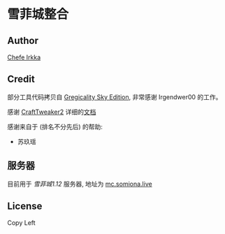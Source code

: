 # 雪菲城整合

## Author

[Chefe Irkka](https://blog.somiona.live)

## Credit

部分工具代码拷贝自 [Gregicality Sky Edition](https://www.curseforge.com/minecraft/modpacks/gregicality-skyblock-edition), 非常感谢 Irgendwer00 的工作。

感谢 [CraftTweaker2](https://www.curseforge.com/minecraft/mc-mods/crafttweaker) 详细的[文档](https://docs.blamejared.com/1.12/zh/index/)

感谢来自于 (排名不分先后) 的帮助:
- 苏玖瑶

## 服务器

目前用于 *雪菲城1.12* 服务器, 地址为 [mc.somiona.live](mc.somiona.live)

## License

Copy Left